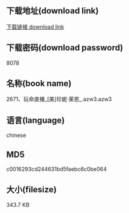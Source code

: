 ## 下载地址(download link)
[下载链接 download link](https://voluble-croquembouche-d321dc.netlify.app/?s=2671%E3%80%81%E7%8E%A9%E5%91%BD%E7%9B%B4%E6%92%AD_%5B%E7%BE%8E%5D%E7%8F%8D%E5%A6%AE%C2%B7%E8%8E%B1%E6%81%A9_.azw3)

## 下载密码(download password)
8078

## 名称(book name)
2671、玩命直播_[美]珍妮·莱恩_.azw3.azw3

## 语言(language)
chinese

## MD5
c0016293cd244631bd5faebc6c0be064

## 大小(filesize)
343.7 KB
